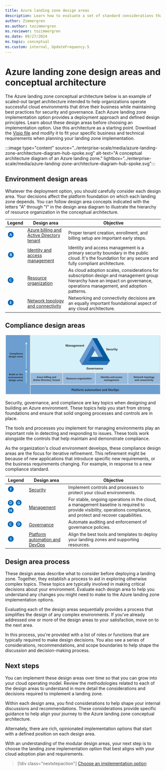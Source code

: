 ```yaml
---
title: Azure landing zone design areas
description: Learn how to evaluate a set of standard considerations that are used to define all Azure landing zones.
author: Zimmergren
ms.author: tozimmergren
ms.reviewer: tozimmergren
ms.date: 09/27/2024
ms.topic: conceptual
ms.custom: internal, UpdateFrequency.5
---
```


# Azure landing zone design areas and conceptual architecture

The Azure landing zone conceptual architecture below is an example of scaled-out target architecture intended to help organizations operate successful cloud environments that drive their business while maintaining best practices for security and governance. Each Azure landing zone implementation option provides a deployment approach and defined design principles. Learn about these design areas before choosing an implementation option. Use this architecture as a starting point. Download the [Visio file](https://raw.githubusercontent.com/microsoft/CloudAdoptionFramework/master/ready/enterprise-scale-architecture.vsdx) and modify it to fit your specific business and technical requirements when planning your landing zone implementation.

:::image type="content" source="../enterprise-scale/media/azure-landing-zone-architecture-diagram-hub-spoke.svg" alt-text="A conceptual architecture diagram of an Azure landing zone." lightbox="../enterprise-scale/media/azure-landing-zone-architecture-diagram-hub-spoke.svg":::

## Environment design areas

Whatever the deployment option, you should carefully consider each design area. Your decisions affect the platform foundation on which each landing zone depends. You can follow design area concepts indicated with the letters "A" through "I" in the design area diagram to illustrate the hierarchy of resource organization in the conceptual architecture.

| Legend | Design area | Objective |
|--|--|--|
| ![The letter A](./media/diagram-legends/a.png) | [Azure billing and Active Directory tenant](./design-area/azure-billing-ad-tenant.md) | Proper tenant creation, enrollment, and billing setup are important early steps. |
| ![The letter B](./media/diagram-legends/b.png) | [Identity and access management](./design-area/identity-access.md) | Identity and access management is a primary security boundary in the public cloud. It's the foundation for any secure and fully compliant architecture. |
| ![The letter C](./media/diagram-legends/c.png) | [Resource organization](./design-area/resource-org.md) | As cloud adoption scales, considerations for subscription design and management group hierarchy have an impact on governance, operations management, and adoption patterns. |
| ![The letter E](./media/diagram-legends/e.png) | [Network topology and connectivity](./design-area/network-topology-and-connectivity.md) | Networking and connectivity decisions are an equally important foundational aspect of any cloud architecture. |

## Compliance design areas

![Azure landing zone design areas](./media/alz-design-areas.svg)

Security, governance, and compliance are key topics when designing and building an Azure environment. These topics help you start from strong foundations and ensure that solid ongoing processes and controls are in place.

The tools and processes you implement for managing environments play an important role in detecting and responding to issues. These tools work alongside the controls that help maintain and demonstrate compliance.

As the organization's cloud environment develops, these compliance design areas are the focus for iterative refinement. This refinement might be because of new applications that introduce specific new requirements, or the business requirements changing. For example, in response to a new compliance standard.

| Legend | Design area | Objective |
|--|--|--|
| ![The letter F](./media/diagram-legends/f.png) | [Security](./design-area/security.md) | Implement controls and processes to protect your cloud environments. |
| ![The letter D](./media/diagram-legends/d.png) ![The letter G](./media/diagram-legends/g.png) ![The letter H](./media/diagram-legends/h.png) | [Management](./design-area/management.md) | For stable, ongoing operations in the cloud, a management baseline is required to provide visibility, operations compliance, and protect and recover capabilities. |
| ![The letter C](./media/diagram-legends/c.png) ![The letter D](./media/diagram-legends/d.png) | [Governance](./design-area/governance.md) | Automate auditing and enforcement of governance policies. |
| ![The letter I](./media/diagram-legends/i.png) | [Platform automation and DevOps](./design-area/platform-automation-devops.md) | Align the best tools and templates to deploy your landing zones and supporting resources. |

## Design area process

These design areas describe what to consider before deploying a landing zone. Together, they establish a process to aid in exploring otherwise complex topics. These topics are typically involved in making critical decisions about your environment. Evaluate each design area to help you understand any changes you might need to make to the Azure landing zone implementation options.

Evaluating each of the design areas sequentially provides a process that simplifies the design of any complex environments. If you've already addressed one or more of the design areas to your satisfaction, move on to the next area.

In this process, you're provided with a list of roles or functions that are typically required to make design decisions. You also see a series of considerations, recommendations, and scope boundaries to help shape the discussion and decision-making process.

## Next steps

You can implement these design areas over time so that you can grow into your cloud operating model. Review the methodologies related to each of the design areas to understand in more detail the considerations and decisions required to implement a landing zone.

Within each design area, you find considerations to help shape your internal discussions and recommendations. These considerations provide specific guidance to help align your journey to the Azure landing zone conceptual architecture.

Alternately, there are rich, opinionated implementation options that start with a defined position on each design area.

With an understanding of the modular design areas, your next step is to choose the landing zone implementation option that best aligns with your cloud adoption plan and requirements.

> [!div class="nextstepaction"]
> [Choose an implementation option](./implementation-options.md)
